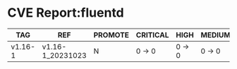 # CVE Report:fluentd
|   TAG   |       REF        | PROMOTE | CRITICAL |  HIGH  | MEDIUM |  LOW   | UNKNOWN |
|---------|------------------|---------|----------|--------|--------|--------|---------|
| v1.16-1 | v1.16-1_20231023 | N       | 0 -> 0   | 0 -> 0 | 0 -> 0 | 0 -> 0 | 0 -> 0  |

